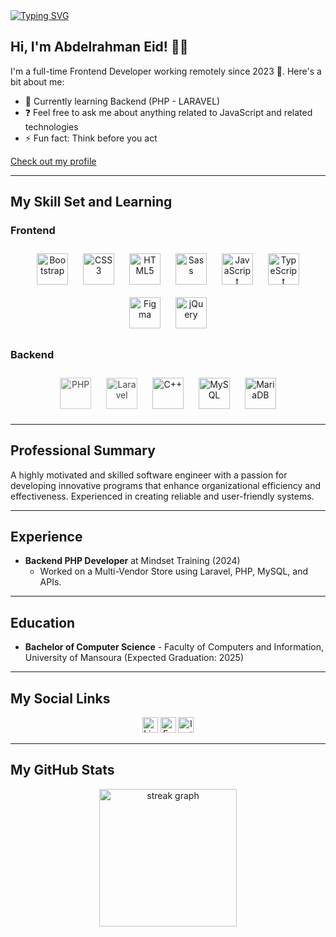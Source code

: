 
<br/>
<br/>

[![Typing SVG](https://readme-typing-svg.herokuapp.com?font=Cascadia+Mono&color=019f1f&size=30&lines=Frontend+Developer;Software+Engineer;Backend+Developer)](https://abdelrahman842003.github.io/profile/)


## Hi, I'm Abdelrahman Eid! 👨‍💻

I'm a full-time Frontend Developer working remotely since 2023 🚀. Here's a bit about me:

- 🌱 Currently learning Backend (PHP - LARAVEL)
- ❓ Feel free to ask me about anything related to JavaScript and related technologies
- ⚡ Fun fact: Think before you act

[Check out my profile](https://abdelrahman842003.github.io/profile/)

---

## My Skill Set and Learning

### Frontend
<div align="center">
  <a href="https://getbootstrap.com/docs/3.4/javascript/" target="_blank"><img style="margin: 10px" src="https://profilinator.rishav.dev/skills-assets/bootstrap-plain.svg" alt="Bootstrap" height="50" /></a>
  <a href="https://www.w3schools.com/css/" target="_blank"><img style="margin: 10px" src="https://profilinator.rishav.dev/skills-assets/css3-original-wordmark.svg" alt="CSS3" height="50" /></a>
  <a href="https://en.wikipedia.org/wiki/HTML5" target="_blank"><img style="margin: 10px" src="https://profilinator.rishav.dev/skills-assets/html5-original-wordmark.svg" alt="HTML5" height="50" /></a>
  <a href="https://sass-lang.com/" target="_blank"><img style="margin: 10px" src="https://profilinator.rishav.dev/skills-assets/sass-original.svg" alt="Sass" height="50" /></a>
  <a href="https://www.javascript.com/" target="_blank"><img style="margin: 10px" src="https://profilinator.rishav.dev/skills-assets/javascript-original.svg" alt="JavaScript" height="50" /></a>
  <a href="https://www.typescriptlang.org/" target="_blank"><img style="margin: 10px" src="https://profilinator.rishav.dev/skills-assets/typescript-original.svg" alt="TypeScript" height="50" /></a>
  <a href="https://www.figma.com/" target="_blank"><img style="margin: 10px" src="https://profilinator.rishav.dev/skills-assets/figma-icon.svg" alt="Figma" height="50" /></a>
  <a href="https://jquery.com/" target="_blank"><img style="margin: 10px" src="https://profilinator.rishav.dev/skills-assets/jquery.png" alt="jQuery" height="50" /></a>
</div>

### Backend
<div align="center">
  <a href="https://www.php.net/" target="_blank"><img style="margin: 10px; opacity: 0.8;" src="https://profilinator.rishav.dev/skills-assets/php-original.svg" alt="PHP" height="50" /></a>
  <a href="https://laravel.com/" target="_blank"><img style="margin: 10px; opacity: 0.8;" src="https://profilinator.rishav.dev/skills-assets/laravel-plain-wordmark.svg" alt="Laravel" height="50" /></a>
  <a href="https://www.cplusplus.com/" target="_blank"><img style="margin: 10px" src="https://profilinator.rishav.dev/skills-assets/cplusplus-original.svg" alt="C++" height="50" /></a>
  <a href="https://www.mysql.com/" target="_blank"><img style="margin: 10px" src="https://profilinator.rishav.dev/skills-assets/mysql-original-wordmark.svg" alt="MySQL" height="50" /></a>
  <a href="https://mariadb.org/" target="_blank"><img style="margin: 10px" src="https://profilinator.rishav.dev/skills-assets/mariadb.png" alt="MariaDB" height="50" /></a>
</div>

---

## Professional Summary

A highly motivated and skilled software engineer with a passion for developing innovative programs that enhance organizational efficiency and effectiveness. Experienced in creating reliable and user-friendly systems.

---

## Experience

- **Backend PHP Developer** at Mindset Training (2024)
  - Worked on a Multi-Vendor Store using Laravel, PHP, MySQL, and APIs.

---

## Education

- **Bachelor of Computer Science** - Faculty of Computers and Information, University of Mansoura (Expected Graduation: 2025)

---

## My Social Links

<div align="center">
  <a href="https://www.linkedin.com/in/abdelrahman-eid-394337227/" target="_blank"><img src="https://img.shields.io/static/v1?message=LinkedIn&logo=linkedin&label=&color=0077B5&logoColor=white&labelColor=&style=for-the-badge" height="25" alt="LinkedIn logo" /></a>
  <a href="https://www.facebook.com/abdelrahmn.eid" target="_blank"><img src="https://img.shields.io/static/v1?message=Facebook&logo=facebook&label=&color=0077B5&logoColor=white&labelColor=&style=for-the-badge" height="25" alt="Facebook logo" /></a>
  <a href="https://instagram.com/abdelrahman_eid_94/" target="_blank"><img src="https://img.shields.io/static/v1?message=Instagram&logo=instagram&label=&color=0077B5&logoColor=white&labelColor=&style=for-the-badge" height="25" alt="Instagram logo" /></a>
</div>

---

## My GitHub Stats

<div align="center">
  <img src="https://streak-stats.demolab.com?user=YoussefRashed&locale=en&mode=daily&theme=dark&hide_border=false&border_radius=5&order=3" height="220" alt="streak graph" />
</div>
